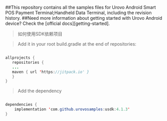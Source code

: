 
##This repository contains all the samples files for Urovo Android Smart POS Payment Terminal;Handheld Data Terminal, including the revision history.
##Need more information about getting started with Urovo Android device? Check the [official docs][getting-started].

> 如何使用SDK依赖项目

>Add it in your root build.gradle at the end of repositories:
~~~JAVA

allprojects {
   repositories {
   ...
   maven { url 'https://jitpack.io' }
   }
}

~~~
> Add the dependency
~~~JAVA

dependencies {
    implementation 'com.github.urovosamples:usdk:4.1.3'
}
~~~
